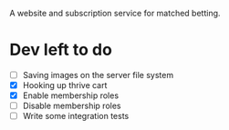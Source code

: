 A website and subscription service for matched betting.

# Dev left to do
- [ ] Saving images on the server file system
- [x] Hooking up thrive cart
- [x] Enable membership roles 
- [ ] Disable membership roles
- [ ] Write some integration tests
